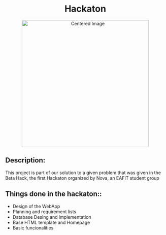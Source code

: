 <h1 align="center"> Hackaton </h1>

<p align="center"> 
  <img src="https://media.licdn.com/dms/image/D4E22AQHow0tgnwweRg/feedshare-shrink_1280/0/1685338819662?e=1692230400&v=beta&t=RlIXz0VnAGq0Gmxdsi1ivRSr-9q16xxmqb1fNsbWt4M" alt="Centered Image" width="400"">
</p>



<h2 align="left">
  Description:
</h2>

This project is part of our solution to a given problem that was given in the Beta Hack, the first Hackaton organized by Nova, an EAFIT student group

<h2 align="left">
  Things done in the hackaton::
</h2>

- Design of the WebApp
- Planning and requirement lists 
- Database Desing and implementation
- Base HTML template and Homepage 
- Basic funcionalities 
